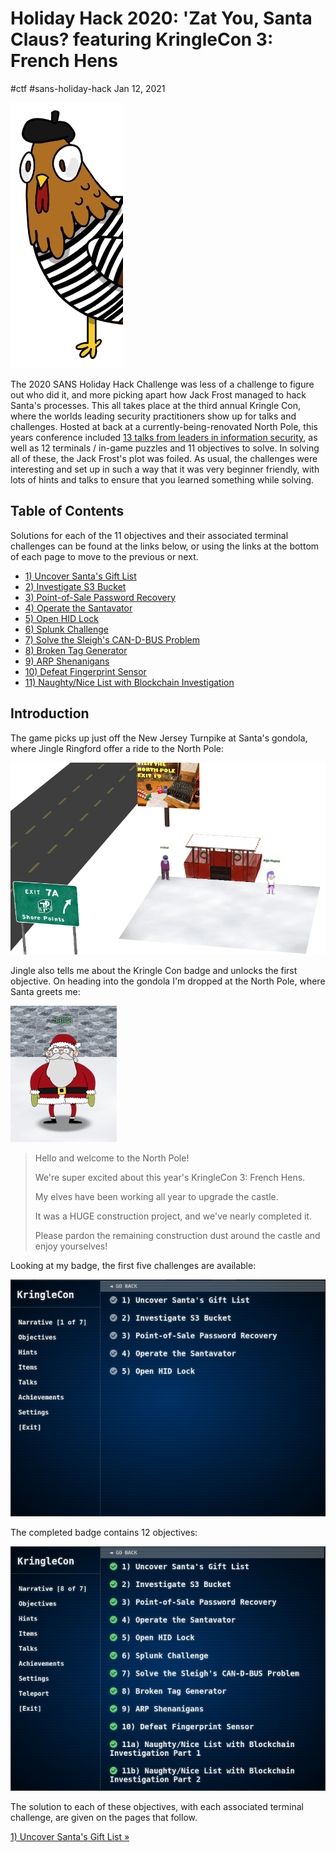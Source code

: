 

# Holiday Hack 2020: \'Zat You, Santa Claus? featuring KringleCon 3: French Hens

#ctf #sans-holiday-hack Jan 12, 2021



![](/img/hh20-cover.png)

The 2020 SANS Holiday Hack Challenge was less of a challenge to figure
out who did it, and more picking apart how Jack Frost managed to hack
Santa's processes. This all takes place at the third annual Kringle Con,
where the worlds leading security practitioners show up for talks and
challenges. Hosted at back at a currently-being-renovated North Pole,
this years conference included [13 talks from leaders in information
security](https://www.youtube.com/playlist?list=PLjLd1hNA7YVwqXqaBJfbXqkFb7LKw3r31),
as well as 12 terminals / in-game puzzles and 11 objectives to solve. In
solving all of these, the Jack Frost's plot was foiled. As usual, the
challenges were interesting and set up in such a way that it was very
beginner friendly, with lots of hints and talks to ensure that you
learned something while solving.

## Table of Contents

Solutions for each of the 11 objectives and their associated terminal
challenges can be found at the links below, or using the links at the
bottom of each page to move to the previous or next.

-   [1) Uncover Santa\'s Gift List](/holidayhack2020/1)
-   [2) Investigate S3 Bucket](/holidayhack2020/2)
-   [3) Point-of-Sale Password Recovery](/holidayhack2020/3)
-   [4) Operate the Santavator](/holidayhack2020/4)
-   [5) Open HID Lock](/holidayhack2020/5)
-   [6) Splunk Challenge](/holidayhack2020/6)
-   [7) Solve the Sleigh\'s CAN-D-BUS Problem](/holidayhack2020/7)
-   [8) Broken Tag Generator](/holidayhack2020/8)
-   [9) ARP Shenanigans](/holidayhack2020/9)
-   [10) Defeat Fingerprint Sensor](/holidayhack2020/10)
-   [11) Naughty/Nice List with Blockchain
    Investigation](/holidayhack2020/11)

## Introduction

The game picks up just off the New Jersey Turnpike at Santa's gondola,
where Jingle Ringford offer a ride to the North Pole:

![](/img/image-20210107140416568.png)

Jingle also tells me about the Kringle Con badge and unlocks the first
objective. On heading into the gondola I'm dropped at the North Pole,
where Santa greets me:

![](/img/image-20210107140820643.png)

> Hello and welcome to the North Pole!
>
> We're super excited about this year's KringleCon 3: French Hens.
>
> My elves have been working all year to upgrade the castle.
>
> It was a HUGE construction project, and we've nearly completed it.
>
> Please pardon the remaining construction dust around the castle and
> enjoy yourselves!

Looking at my badge, the first five challenges are available:

![](/img/image-20210107142202043.png)

The completed badge contains 12 objectives:

![](/img/image-20210107143043460.png)

The solution to each of these objectives, with each associated terminal
challenge, are given on the pages that follow.



[1) Uncover Santa\'s Gift List »](/holidayhack2020/1)



